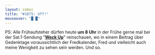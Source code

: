 ```yaml
---
layout: comic
title: "#1875: Uff!"
mouseover: "█ █"
---
```


PS:
Alle Frühaufsteher dürfen heute <strong>um 8 Uhr</strong> in der Frühe  gerne mal bei der Sat.1-Sendung "<a href="http://www.weckup.de/nc/weckup-aktuell/aktuelle-sendung/datum/2010/11/05/07-november-2010.html"><strong>Weck Up</strong></a>" reinschauen, wo in einem Beitrag über Gedenktage voraussichtlich der Fredkalender, Fred und vielleicht auch meine Wenigkeit zu sehen sein werden.
Und so.
